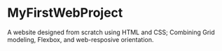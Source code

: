 # MyFirstWebProject
A website designed from scratch using HTML and CSS; Combining Grid modeling, Flexbox, and web-resposive orientation. 
